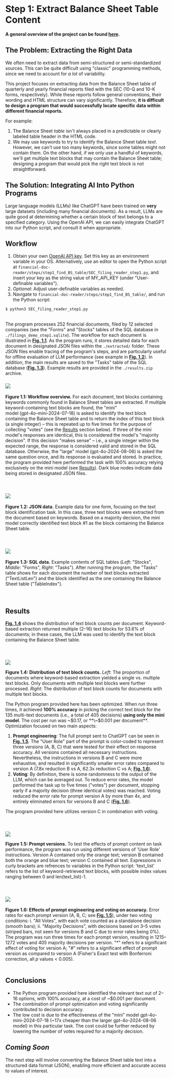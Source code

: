 # Step 1: Extract Balance Sheet Table Content

**A general overview of the project can be found [here](https://github.com/ronihogri/financial-doc-reader/blob/main/README.md).**

## The Problem: Extracting the Right Data

We often need to extract data from semi-structured or semi-standardized sources. This can be quite difficult using "classic" programming methods, since we need to account for *a lot* of variability.

This project focuses on extracting data from the Balance Sheet table of quarterly and yearly financial reports filed with the SEC (10-Q and 10-K forms, respectively). While these reports follow general conventions, their wording and HTML structure can vary significantly. Therefore, **it is difficult to design a program that would successfully locate specific data within different financial reports.**

For example:

1. The Balance Sheet *table* isn't always placed in a predictable or clearly labeled table header in the HTML code.
2. We may use keywords to try to identify the Balance Sheet table *text*. However, we can't use too many keywords, since some tables might not contain them. On the other hand, if we only use a handful of keywords, we'll get multiple text blocks that may contain the Balance Sheet table; designing a program that would pick the right text block is not straightforward.

## The Solution: Integrating AI Into Python Programs

Large language models (LLMs) like ChatGPT have been trained on **very** large datasets (including many financial documents). As a result, LLMs are quite good at determining whether a certain block of text belongs to a specified category. Using the OpenAI API, we can easily integrate ChatGPT into our Python script, and consult it when appropriate.


## Workflow

1. Obtain your own [OpenAI API key](https://platform.openai.com/docs/quickstart?desktop-os=windows). Set this key as an environment variable in your OS. Alternatively, use an editor to open the Python script at `financial-doc-reader/steps/step1_find_BS_table/SEC_filing_reader_step1.py`, and insert your key as the string value of MY_API_KEY (under "User-definable variables").
2. *Optional*: Adjust user-definable variables as needed.
3. Navigate to `financial-doc-reader/steps/step1_find_BS_table/`, and run the Python script:

```console
$ python3 SEC_filing_reader_step1.py
```
<br>
The program processes 252 financial documents, filed by 12 selected companies (see the "Forms" and "Stocks" tables of the SQL database in <code>./filings_demo_step1.sqlite</code>). The workflow for each document is illustrated in <a href="#figure-1-1" style="white-space: nowrap; font-weight: bold;">Fig. 1.1</a>. As the program runs, it stores detailed data for each document in designated JSON files within the <code>./extracted/</code> folder. These JSON files enable tracing of the program's steps, and are particularly useful for offline evaluation of LLM performance (see example in <a href="#figure-1-2" style="white-space: nowrap; font-weight: bold;">Fig. 1.2</a>). In addition, the main results are saved to the "Tasks" table of the SQL database (<a href="#figure-1-3" style="white-space: nowrap; font-weight: bold;">Fig. 1.3</a>). Example results are provided in the <code>./results.zip</code> archive. 


<br>

### <a id="figure-1-1"></a>
![](https://github.com/ronihogri/financial-doc-reader/blob/main/steps/step1_find_BS_table/images/flow_chart_JSON_reference.png)<br>  
**Figure 1.1: Workflow overview.** For each document, text blocks containing keywords commonly found in Balance Sheet tables are extracted. If multiple keyword-containing text blocks are found, the "mini" <span style="white-space: nowrap;">model (gpt-4o-mini-2024-07-18)</span> is asked to identify the text block containing the Balance Sheet table and to return the index of this text block (a single integer) &ndash; this is repeated up to five times for the purpose of collecting "votes" (see the [Results](https://github.com/ronihogri/financial-doc-reader/blob/main/steps/step1_find_BS_table/README.md#results) section below). If three of the mini model's responses are identical, this is considered the model's "majority decision". If this decision "makes sense" &ndash; i.e., a single integer within the expected range, the response is considered valid and stored in the SQL database. Otherwise, the "large" <span style="white-space: nowrap;">model (gpt-4o-2024-08-06)</span> is asked the same question once, and its response is evaluated and stored. In practice, the program provided here performed the task with 100% accuracy relying exclusively on the mini model (see [Results](https://github.com/ronihogri/financial-doc-reader/blob/main/steps/step1_find_BS_table/README.md#results)). Dark blue nodes indicate data being stored in designated JSON files.

<br>

### <a id="figure-1-2"></a>
![](https://github.com/ronihogri/financial-doc-reader/blob/main/steps/step1_find_BS_table/images/JSON_example_clipped.png)<br>  
**Figure 1.2: JSON data.** Example data for one form, focusing on the text block identification task. In this case, three text blocks were extracted from the document based on keywords. Based on a majority decision, the mini model correctly identified text block #1 as the block containing the Balance Sheet table. 

<br>

### <a id="figure-1-3"></a>
![](https://github.com/ronihogri/financial-doc-reader/blob/main/steps/step1_find_BS_table/images/SQL_tables_results.png)<br>  
**Figure 1.3: SQL data.** Example contents of SQL tables (*Left*: "Stocks", *Middle*: "Forms", *Right*: "Tasks"). After running the program, the "Tasks" table shows for each document the number of text blocks extracted ("TextListLen") and the block identified as the one containing the Balance Sheet table ("TableIndex").
<br><br>
<br>



## Results

<a href="#figure-1-4" style="font-weight: bold;">Fig. 1.4</a> shows the distribution of text block counts per document. Keyword-based extraction returned multiple <span style="white-space: nowrap;">(2&ndash;16)</span> text blocks for 53.6% of documents; in these cases, the LLM was used to identify the text block containing the Balance Sheet table. 


<br>

### <a id="figure-1-4"></a>
![](https://github.com/ronihogri/financial-doc-reader/blob/main/steps/step1_find_BS_table/images/text_block_distribution.png)<br>

**Figure 1.4: Distribution of text block counts.** *Left*: The proportion of documents where keyword-based extraction yielded a single vs. multiple text blocks. Only documents with multiple text blocks were further processed. *Right*: The distribution of text block counts for documents with multiple text blocks.
<br>  

The Python program provided here has been optimized. When run three times, it achieved <span style="white-space: nowrap; font-weight: bold;">100% accuracy</span> in picking the correct text block for the 135 multi-text documents (i.e., a total of 405 decisions) **using only the mini model**. The cost per run was \~$0.17, or **\~$0.001 per document**. Optimization focused on two main aspects:

1. **Prompt engineering**: The full prompt sent to ChatGPT can be seen in <a href="#figure-1-5" style="white-space: nowrap; font-weight: bold;">Fig. 1.5</a>. The "User Role" part of the prompt is color-coded to represent three versions (A, B, C) that were tested for their effect on response accuracy. All versions contained all necessary instructions. Nevertheless, the instructions in versions B and C were more exhaustive, and resulted in significantly smaller error rates compared to version A (7.8x reduction B vs A, 62.3x reduction C vs A; <a href="#figure-1-6" style="white-space: nowrap; font-weight: bold;">Fig. 1.6</a>).   
2. **Voting**: By definition, there is some randomness to the output of the LLM, which can be averaged out. To reduce error rates, the model performed the task up to five times ("votes") per document, stopping early if a majority decision (three identical votes) was reached. Voting reduced the error rate for prompt version A by more than 4x, and entirely eliminated errors for versions B and C (<a href="#figure-1-6" style="white-space: nowrap; font-weight: bold;">Fig. 1.6</a>).

The program provided here utilizes version C in combination with voting.

<br>

### <a id="figure-1-5"></a>
![](https://github.com/ronihogri/financial-doc-reader/blob/main/steps/step1_find_BS_table/images/prompt_versions.png)
  

**Figure 1.5: Prompt versions.** To test the effects of prompt content on task performance, the program was run using different versions of 'User Role' instructions. Version A contained only the orange text; version B contained both the orange and blue text; version C contained all text. Expressions in curly brackets are refrences to variables in the Python script: 'text_list' refers to the list of keyword-retrieved text blocks, with possible index values ranging between 0 and len(text_list)-1. 

<br>

### <a id="figure-1-6"></a>![](https://github.com/ronihogri/financial-doc-reader/blob/main/steps/step1_find_BS_table/images/optimization_bar_graph_significance.png)
  
**Figure 1.6: Effects of prompt engineering and voting on accuracy.** Error rates for each prompt version (A, B, C; see <a href="#figure-1-5" style="white-space: nowrap; font-weight: bold;">Fig. 1.5</a>), under two voting conditions: i. "All Votes", with each vote counted as a standalone decision (smooth bars); ii. "Majority Decisions", with decisions based on 3&ndash;5 votes (striped bars, not seen for versions B and C due to error rates being 0%). The program was run three times for each prompt version, resulting in 1215&ndash;1272 votes and 405 majority decisions per version. "*" refers to a significant effect of voting for version A; "#" refers to a significant effect of prompt version as compared to version A (Fisher's Exact test with Bonferroni correction, all *p* values < 0.005). <br><br>   


## Conclusions

- The Python program provided here identified the relevant text out of 2&ndash;16 options, with 100% accuracy, at a cost of ~$0.001 per document.
- The combination of prompt optimization and voting significantly contributed to decision accuracy.
- The low cost is due to the effectiveness of the "mini" model gpt-4o-mini-2024-07-18 (<span style="white-space: nowrap;">~17x</span> cheaper than the larger gpt-4o-2024-08-06 model) in this particular task. The cost could be further reduced by lowering the number of votes required for a majority decision.
 
## *Coming Soon*
The next step will involve converting the Balance Sheet table text into a structured data format (JSON), enabling more efficient and accurate access to values of interest. 